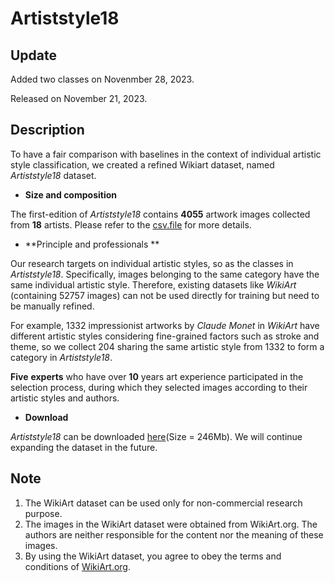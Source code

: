# Artiststyle18
## Update
Added two classes on Novenmber 28, 2023.

Released on November 21, 2023.
## Description
To have a fair comparison with baselines in the context of individual artistic style classification, we created a refined Wikiart dataset, named *Artiststyle18* dataset.
- **Size and composition**

The first-edition of *Artiststyle18* contains **4055** artwork images collected from **18** artists. Please refer to the [csv.file](https://drive.google.com/file/d/1zhu2xzMs1rBHVRvJqT4MNeJffTs1_eAq/view?usp=drive_link) for more details.
- **Principle and professionals
**

Our research targets on individual artistic styles, so as the classes in *Artiststyle18*. Specifically, images belonging to the same category have the same individual artistic style. Therefore, existing datasets like *WikiArt* (containing 52757 images) can not be used directly for training but need to be manually refined. 

For example, 1332 impressionist artworks by *Claude Monet* in *WikiArt* have different artistic styles considering fine-grained factors such as stroke and theme, so we collect 204 sharing the same artistic style from 1332 to form a category in *Artiststyle18*. 

**Five** **experts** who have over **10** years art experience participated in the selection process, during which they selected images according to their artistic styles and authors.
- **Download**

*Artiststyle18* can be downloaded [here](https://drive.google.com/drive/folders/1LjEfsn_qd4vITWnUJq8HTjq0OSrSIA-r?usp=drive_link)(Size = 246Mb). We will continue expanding the dataset in the future.
## Note

1. The WikiArt dataset can be used only for non-commercial research purpose.
2. The images in the WikiArt dataset were obtained from WikiArt.org. The authors are neither responsible for the content nor the meaning of these images.
3. By using the WikiArt dataset, you agree to obey the terms and conditions of [WikiArt.org](https://drive.google.com/drive/folders/1LjEfsn_qd4vITWnUJq8HTjq0OSrSIA-r?usp=drive_link).
